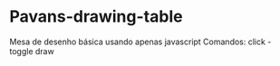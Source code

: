 # Pavans-drawing-table
Mesa de desenho básica usando apenas javascript
Comandos: 
  click - toggle draw
